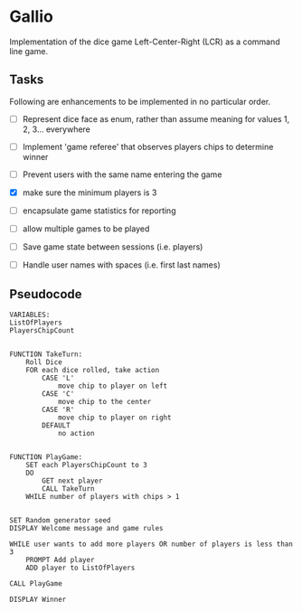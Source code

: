 # Gallio

Implementation of the dice game Left-Center-Right (LCR) as a command line game.

## Tasks

Following are enhancements to be implemented in no particular order.

- [ ] Represent dice face as enum, rather than assume meaning for values 1, 2, 3... everywhere
- [ ] Implement 'game referee' that observes players chips to determine winner
- [ ] Prevent users with the same name entering the game
- [x] make sure the minimum players is 3
- [ ] encapsulate game statistics for reporting
- [ ] allow multiple games to be played
- [ ] Save game state between sessions (i.e. players)
- [ ] Handle user names with spaces (i.e. first last names)


## Pseudocode

```
VARIABLES:
ListOfPlayers
PlayersChipCount


FUNCTION TakeTurn:
	Roll Dice
	FOR each dice rolled, take action
		CASE 'L'
			move chip to player on left
		CASE 'C'
			move chip to the center
		CASE 'R'
			move chip to player on right
		DEFAULT
			no action


FUNCTION PlayGame:
	SET each PlayersChipCount to 3
	DO
		GET next player
		CALL TakeTurn
	WHILE number of players with chips > 1


SET Random generator seed
DISPLAY Welcome message and game rules

WHILE user wants to add more players OR number of players is less than 3
	PROMPT Add player
	ADD player to ListOfPlayers

CALL PlayGame

DISPLAY Winner
```
